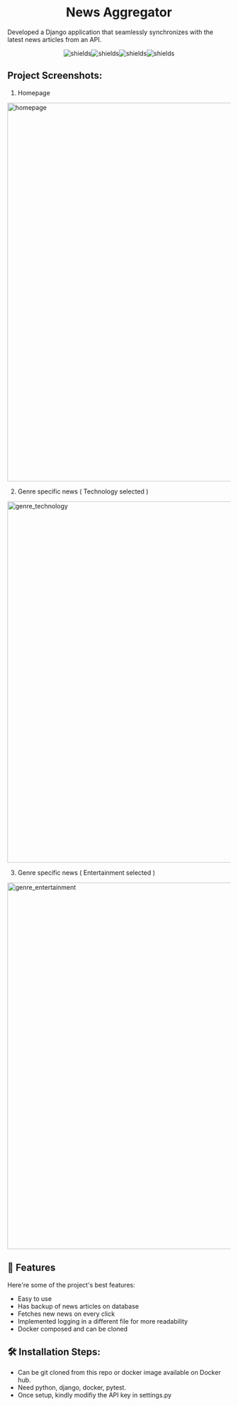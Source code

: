 <h1 align="center" id="title">News Aggregator</h1>

<p id="description">Developed a Django application that seamlessly synchronizes with the latest news articles from an API.</p>

<p align="center"><img src="https://img.shields.io/badge/Django%20%20-8A2BE2" alt="shields"><img src="https://img.shields.io/badge/Docker-Logging-green" alt="shields"><img src="https://img.shields.io/badge/Python-marron" alt="shields"><img src="https://img.shields.io/badge/Sqlite-Golang-blue" alt="shields"></p>

<h2>Project Screenshots:</h2>

1. Homepage
<img width="853" alt="homepage" src="https://github.com/thakuramitt/news-aggregator/assets/72456071/3dbf5d08-7ad5-4c1f-8d5f-4bb4f3891167">

2. Genre specific news ( Technology selected )
<img width="814" alt="genre_technology" src="https://github.com/thakuramitt/news-aggregator/assets/72456071/3282fb30-bc24-490f-8885-db15a7125039">

3. Genre specific news ( Entertainment selected )
<img width="826" alt="genre_entertainment" src="https://github.com/thakuramitt/news-aggregator/assets/72456071/18001a31-653b-4a07-9a23-1a579a6a0629">


   
<h2>🧐 Features</h2>

Here're some of the project's best features:

*   Easy to use
*   Has backup of news articles on database
*   Fetches new news on every click
*   Implemented logging in a different file for more readability
*   Docker composed and can be cloned

<h2>🛠️ Installation Steps:</h2>

*   Can be git cloned from this repo or docker image available on Docker hub.
*   Need python, django, docker, pytest.
*   Once setup, kindly modifiy the API key in settings.py

